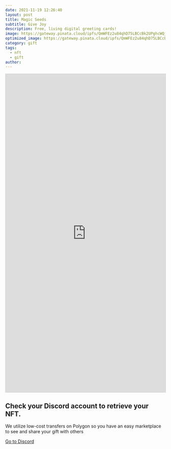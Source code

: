 ```yaml
---
date: 2021-11-19 12:26:40
layout: post
title: Magic Seeds
subtitle: Give Joy
description: Free, living digital greeting cards!
image: https://gateway.pinata.cloud/ipfs/QmWFEz2u84qhD75LBCcBk2UPghcWQj6wAnoFLVRTNDPxLX/Birth-of-the-gift.jpeg
optimized_image: https://gateway.pinata.cloud/ipfs/QmWFEz2u84qhD75LBCcBk2UPghcWQj6wAnoFLVRTNDPxLX/Birth-of-the-gift.jpeg
category: gift
tags:
  - nft
  - gift
author: 
---
```

<iframe class="airtable-embed" src="https://airtable.com/embed/shrfKGnSS5sRi02r2?backgroundColor=purple" frameborder="0" onmousewheel="" width="100%" height="1000" style="background: transparent; border: 1px solid #ccc;"></iframe>

## Check your Discord account to retrieve your NFT.

We utilize low-cost transfers on Polygon so you have an easy marketplace to see and share your gift with others

[Go to Discord](https://discord.gg/6GEHkCpApM)




